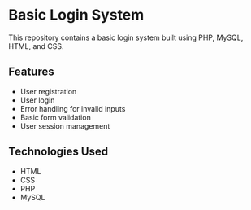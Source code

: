 # Basic Login System

This repository contains a basic login system built using PHP, MySQL, HTML, and CSS.

## Features

- User registration
- User login
- Error handling for invalid inputs
- Basic form validation
- User session management

## Technologies Used

- HTML
- CSS
- PHP
- MySQL



